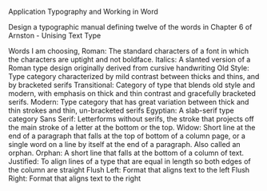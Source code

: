 Application Typography and Working in Word

Design a typographic manual defining twelve of the words in Chapter 6 of Arnston - Unising Text Type

Words I am choosing, 
Roman: The standard characters of a font in which the characters are uptight and not boldface.
Italics: A slanted version of a Roman type design originally derived from cursive handwriting
Old Style: Type category characterized by mild contrast between thicks and thins, and by bracketed serifs
Transitional: Category of type that blends old style and modern, with emphasis on thick and thin contrast and gracefully bracketed serifs.
Modern: Type category that has great variation between thick and thin strokes and thin, un-bracketed serifs
Egyptian: A slab-serif type category
Sans Serif: Letterforms without serifs, the stroke that projects off the main stroke of a letter at the bottom or the top.
Widow: Short line at the end of a paragraph that falls at the top of bottom of a column page, or a single word on a line by itself at the end of a paragraph. Also called an orphan.
Orphan: A short line that falls at the bottom of a column of text.
Justified: To align lines of a type that are equal in length so both edges of the column are straight
Flush Left: Format that aligns text to the left
Flush Right: Format that aligns text to the right


